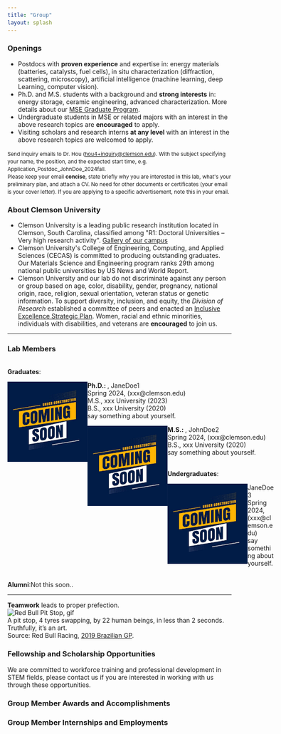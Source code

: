 ```yaml
---
title: "Group"
layout: splash
---
```

### Openings
- Postdocs with **proven experience** and expertise in: energy materials (batteries, catalysts, fuel cells), in situ characterization (diffraction, scattering, microscopy), artificial intelligence (machine learning, deep Learning, computer vision).
- Ph.D. and M.S. students with a background and **strong interests** in: energy storage, ceramic engineering, advanced characterization. More details about our [MSE Graduate Program](https://www.clemson.edu/cecas/departments/mse/academics/graduate/index.html).
- Undergraduate students in MSE or related majors with an interest in the above research topics are **encouraged** to apply.
- Visiting scholars and research interns **at any level** with an interest in the above research topics are welcomed to apply.

<small> Send inquiry emails to Dr. Hou (hou4+inquiry@clemson.edu). With the subject specifying your name, the position, and the expected start time, e.g. Application_Postdoc_JohnDoe_2024fall.<br> Please keep your email **concise**, state briefly why you are interested in this lab, what's your preliminary plan, and attach a CV. No need for other documents or certificates (your email is your cover letter). If you are applying to a specific advertisement, note this in your email.<br></small>

### About Clemson University
- Clemson University is a leading public research institution located in Clemson, South Carolina, classified among "R1: Doctoral Universities – Very high research activity". [Gallery of our campus](/assets/images/misc/clemson_gallery.pdf)<br>
- Clemson University's College of Engineering, Computing, and Applied Sciences (CECAS) is committed to producing outstanding graduates. Our Materials Science and Engineering program ranks 29th among national public universities by US News and World Report.<br>
- Clemson University and our lab do not discriminate against any person or group based on age, color, disability, gender, pregnancy, national origin, race, religion, sexual orientation, veteran status or genetic information. To support diversity, inclusion, and equity, the *Division of Research* established a committee of peers and enacted an [Inclusive Excellence Strategic Plan](https://www.clemson.edu/research/division-of-research/about-division/inclusiveness.html). Women, racial and ethnic minorities, individuals with disabilities, and veterans are **encouraged** to join us.<br>
<hr>

<h3 id="lab-members">Lab Members</h3><br>
<strong>Graduates</strong>:<br>
<p style="width: 600px;">
	<img src="/assets/placeholder.jpg" width="180px" height="180px" style="float: left;" />
	<strong>Ph.D.: </strong>, JaneDoe1<br> Spring 2024, (xxx@clemson.edu)<br> M.S., xxx University (2023)<br> B.S., xxx University (2020)<br> say something about yourself.
<p style="width: 600px;">
	<img src="/assets/placeholder.jpg" width="180px" height="180px" style="float: left;" />
	<strong>M.S.: </strong>, JohnDoe2<br> Spring 2024, (xxx@clemson.edu)<br> B.S., xxx University (2020)<br> say something about yourself.
</p>
<br>
<strong>Undergraduates</strong>:<br>
<p style="width: 600px;">
	<img src="/assets/placeholder.jpg" width="180px" height="180px" style="float: left;" />
	JaneDoe3<br> Spring 2024, (xxx@clemson.edu)<br> say something about yourself.
</p>
<br>
<strong>Alumni</strong>:Not this soon..<br>
<hr>

<p><strong>Teamwork</strong> leads to proper prefection. <br> 
<img src="/assets/images/misc/RedBull_PitStop.gif" alt="Red Bull Pit Stop, gif" /> <br>
A pit stop, 4 tyres swapping, by 22 human beings, in less than 2 seconds. Truthfully, it’s an art.<br> Source: Red Bull Racing, <a href="https://www.youtube.com/watch?v=wsCriICZ-nA">2019 Brazilian GP</a>.</p>


### Fellowship and Scholarship Opportunities
We are committed to workforce training and professional development in STEM fields, please contact us if you are interested in working with us through these opportunities. 

### Group Member Awards and Accomplishments
### Group Member Internships and Employments